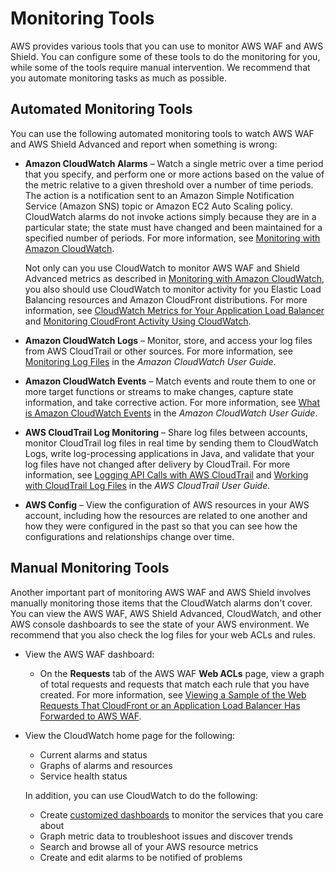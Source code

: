 # Monitoring Tools<a name="monitoring_automated_manual"></a>

AWS provides various tools that you can use to monitor AWS WAF and AWS Shield\. You can configure some of these tools to do the monitoring for you, while some of the tools require manual intervention\. We recommend that you automate monitoring tasks as much as possible\.

## Automated Monitoring Tools<a name="monitoring_automated_tools"></a>

You can use the following automated monitoring tools to watch AWS WAF and AWS Shield Advanced and report when something is wrong:
+ **Amazon CloudWatch Alarms** – Watch a single metric over a time period that you specify, and perform one or more actions based on the value of the metric relative to a given threshold over a number of time periods\. The action is a notification sent to an Amazon Simple Notification Service \(Amazon SNS\) topic or Amazon EC2 Auto Scaling policy\. CloudWatch alarms do not invoke actions simply because they are in a particular state; the state must have changed and been maintained for a specified number of periods\. For more information, see [Monitoring with Amazon CloudWatch](monitoring-cloudwatch.md)\.

  Not only can you use CloudWatch to monitor AWS WAF and Shield Advanced metrics as described in [Monitoring with Amazon CloudWatch](monitoring-cloudwatch.md), you also should use CloudWatch to monitor activity for you Elastic Load Balancing resources and Amazon CloudFront distributions\. For more information, see [CloudWatch Metrics for Your Application Load Balancer](http://docs.aws.amazon.com/elasticloadbalancing/latest/application/load-balancer-cloudwatch-metrics.html) and [Monitoring CloudFront Activity Using CloudWatch](http://docs.aws.amazon.com/AmazonCloudFront/latest/DeveloperGuide/monitoring-using-cloudwatch.html)\. 
+ **Amazon CloudWatch Logs** – Monitor, store, and access your log files from AWS CloudTrail or other sources\. For more information, see [Monitoring Log Files](http://docs.aws.amazon.com/AmazonCloudWatch/latest/DeveloperGuide/WhatIsCloudWatchLogs.html) in the *Amazon CloudWatch User Guide*\.
+ **Amazon CloudWatch Events** – Match events and route them to one or more target functions or streams to make changes, capture state information, and take corrective action\. For more information, see [What is Amazon CloudWatch Events](http://docs.aws.amazon.com/AmazonCloudWatch/latest/DeveloperGuide/WhatIsCloudWatchEvents.html) in the *Amazon CloudWatch User Guide*\.
+ **AWS CloudTrail Log Monitoring** – Share log files between accounts, monitor CloudTrail log files in real time by sending them to CloudWatch Logs, write log\-processing applications in Java, and validate that your log files have not changed after delivery by CloudTrail\. For more information, see [Logging API Calls with AWS CloudTrail](logging-using-cloudtrail.md) and [Working with CloudTrail Log Files](http://docs.aws.amazon.com/awscloudtrail/latest/userguide/cloudtrail-working-with-log-files.html) in the *AWS CloudTrail User Guide*\. 
+ **AWS Config** – View the configuration of AWS resources in your AWS account, including how the resources are related to one another and how they were configured in the past so that you can see how the configurations and relationships change over time\.

## Manual Monitoring Tools<a name="monitoring_manual_tools"></a>

Another important part of monitoring AWS WAF and AWS Shield involves manually monitoring those items that the CloudWatch alarms don't cover\. You can view the AWS WAF, AWS Shield Advanced, CloudWatch, and other AWS console dashboards to see the state of your AWS environment\. We recommend that you also check the log files for your web ACLs and rules\.
+ View the AWS WAF dashboard: 
  + On the **Requests** tab of the AWS WAF **Web ACLs** page, view a graph of total requests and requests that match each rule that you have created\. For more information, see [Viewing a Sample of the Web Requests That CloudFront or an Application Load Balancer Has Forwarded to AWS WAF](web-acl-testing.md#web-acl-testing-view-sample)\.
+ View the CloudWatch home page for the following:
  + Current alarms and status
  + Graphs of alarms and resources
  + Service health status

  In addition, you can use CloudWatch to do the following:
  + Create [customized dashboards](http://docs.aws.amazon.com/AmazonCloudWatch/latest/DeveloperGuide/CloudWatch_Dashboards.html) to monitor the services that you care about
  + Graph metric data to troubleshoot issues and discover trends
  + Search and browse all of your AWS resource metrics
  + Create and edit alarms to be notified of problems